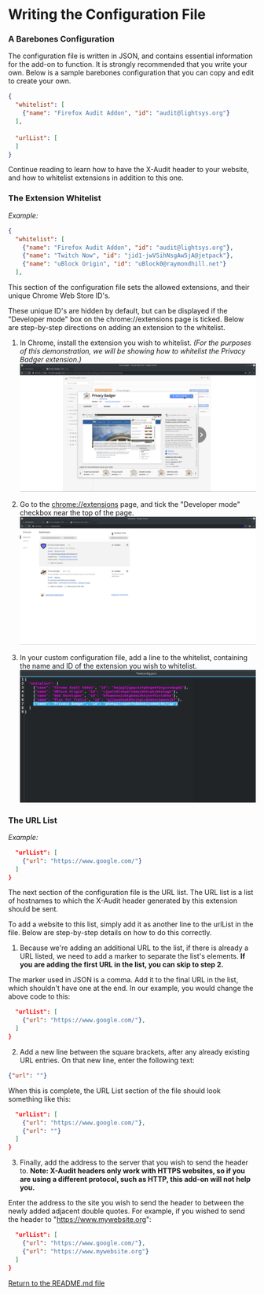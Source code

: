 # Writing the Configuration File

### A Barebones Configuration

The configuration file is written in JSON, and contains essential information for the add-on to function. It is strongly recommended that you write your own. Below is a sample barebones configuration that you can copy and edit to create your own. 

```json
{
  "whitelist": [
    {"name": "Firefox Audit Addon", "id": "audit@lightsys.org"}
  ],

  "urlList": [
  ]
}
```

Continue reading to learn how to have the X-Audit header to your website, and how to whitelist extensions in addition to this one. 

### The Extension Whitelist

_Example:_
```json
{
  "whitelist": [
    {"name": "Firefox Audit Addon", "id": "audit@lightsys.org"},
	{"name": "Twitch Now", "id": "jid1-jwVSihNsgAw5jA@jetpack"},
	{"name": "uBlock Origin", "id": "uBlock0@raymondhill.net"}
  ],
```

This section of the configuration file sets the allowed extensions, and their unique Chrome Web Store ID's. 

These unique ID's are hidden by default, but can be displayed if the "Developer mode" box on the chrome://extensions page is ticked. Below are step-by-step directions on adding an extension to the whitelist.

1. In Chrome, install the extension you wish to whitelist. _(For the purposes of this demonstration, we will be showing how to whitelist the Privacy Badger extension.)_  
![In Chrome, install the extension you wish to whitelist.](https://raw.githubusercontent.com/LightSys/chrome-audit-addon/master/doc/writing_config_img/whitelist_img00.png)

2. Go to the [chrome://extensions](chrome://extensions) page, and tick the "Developer mode" checkbox near the top of the page.  
![Tick the "Developer mode" checkbox near the top of the page.](https://raw.githubusercontent.com/LightSys/chrome-audit-addon/master/doc/writing_config_img/whitelist_img01.png)

3. In your custom configuration file, add a line to the whitelist, containing the name and ID of the extension you wish to whitelist.  
![Add a line to your configuration file's whitelist](https://raw.githubusercontent.com/LightSys/chrome-audit-addon/master/doc/writing_config_img/whitelist_img02.png)

### The URL List

_Example:_
```json
  "urlList": [
    {"url": "https://www.google.com/"}
  ]
}
```

The next section of the configuration file is the URL list. The URL list is a list of hostnames to which the X-Audit header generated by this extension should be sent. 

To add a website to this list, simply add it as another line to the urlList in the file. Below are step-by-step details on how to do this correctly.

1. Because we're adding an additional URL to the list, if there is already a URL listed, we need to add a marker to separate the list's elements. **If you are adding the first URL in the list, you can skip to step 2.**

The marker used in JSON is a comma. Add it to the final URL in the list, which shouldn't have one at the end. In our example, you would change the above code to this:

```json
  "urlList": [
    {"url": "https://www.google.com/"},
  ]
}
```

2. Add a new line between the square brackets, after any already existing URL entries. On that new line, enter the following text:

```json
{"url": ""}
```

When this is complete, the URL List section of the file should look something like this:

```json
  "urlList": [
    {"url": "https://www.google.com/"},
    {"url": ""}
  ]
}
```

3. Finally, add the address to the server that you wish to send the header to. **Note: X-Audit headers only work with HTTPS websites, so if you are using a different protocol, such as HTTP, this add-on will not help you.**

Enter the address to the site you wish to send the header to between the newly added adjacent double quotes. For example, if you wished to send the header to "https://www.mywebsite.org":

```json
  "urlList": [
    {"url": "https://www.google.com/"},
    {"url": "https://www.mywebsite.org"}
  ]
}
```

[Return to the README.md file](../README.md)
